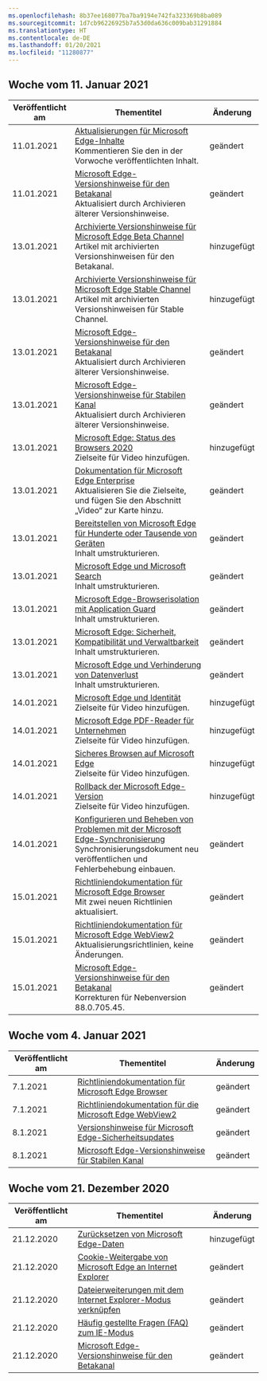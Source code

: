 ```yaml
---
ms.openlocfilehash: 8b37ee168077ba7ba9194e742fa323369b8ba089
ms.sourcegitcommit: 1d7cb96226925b7a53d0da636c009bab31291884
ms.translationtype: HT
ms.contentlocale: de-DE
ms.lasthandoff: 01/20/2021
ms.locfileid: "11280877"
---
```

<!-- This file is generated automatically each week. Changes made to this file will be overwritten.-->




## Woche vom 11. Januar 2021


| Veröffentlicht am |Thementitel | Änderung |
|------|------------|--------|
| 11.01.2021 | [Aktualisierungen für Microsoft Edge-Inhalte](/DeployEdge/microsoft-edge-content-updates)<br>Kommentieren Sie den in der Vorwoche veröffentlichten Inhalt. | geändert |
| 11.01.2021 | [Microsoft Edge-Versionshinweise für den Betakanal](/DeployEdge/microsoft-edge-relnote-beta-channel)<br>Aktualisiert durch Archivieren älterer Versionshinweise. | geändert |
| 13.01.2021 | [Archivierte Versionshinweise für Microsoft Edge Beta Channel](/DeployEdge/microsoft-edge-relnote-archive-beta-channel)<br>Artikel mit archivierten Versionshinweisen für den Betakanal. | hinzugefügt |
| 13.01.2021 | [Archivierte Versionshinweise für Microsoft Edge Stable Channel](/DeployEdge/microsoft-edge-relnote-archive-stable-channel)<br>Artikel mit archivierten Versionshinweisen für Stable Channel. | hinzugefügt |
| 13.01.2021 | [Microsoft Edge-Versionshinweise für den Betakanal](/DeployEdge/microsoft-edge-relnote-beta-channel)<br>Aktualisiert durch Archivieren älterer Versionshinweise. | geändert |
| 13.01.2021 | [Microsoft Edge-Versionshinweise für Stabilen Kanal](/DeployEdge/microsoft-edge-relnote-stable-channel)<br>Aktualisiert durch Archivieren älterer Versionshinweise. | geändert |
| 13.01.2021 | [Microsoft Edge: Status des Browsers 2020](/DeployEdge/microsoft-edge-video-state-of-browser)<br>Zielseite für Video hinzufügen. | hinzugefügt |
| 13.01.2021 | [Dokumentation für Microsoft Edge Enterprise](/DeployEdge/index)<br>Aktualisieren Sie die Zielseite, und fügen Sie den Abschnitt „Video“ zur Karte hinzu. | geändert |
| 13.01.2021 | [Bereitstellen von Microsoft Edge für Hunderte oder Tausende von Geräten](/DeployEdge/microsoft-edge-video-deploy)<br>Inhalt umstrukturieren. | geändert |
| 13.01.2021 | [Microsoft Edge und Microsoft Search](/DeployEdge/microsoft-edge-video-search)<br>Inhalt umstrukturieren. | geändert |
| 13.01.2021 | [Microsoft Edge-Browserisolation mit Application Guard](/DeployEdge/microsoft-edge-video-security-application-guard)<br>Inhalt umstrukturieren. | geändert |
| 13.01.2021 | [Microsoft Edge: Sicherheit, Kompatibilität und Verwaltbarkeit](/DeployEdge/microsoft-edge-video-security-compatibility-manageability)<br>Inhalt umstrukturieren.  | geändert |
| 13.01.2021 | [Microsoft Edge und Verhinderung von Datenverlust](/DeployEdge/microsoft-edge-video-security-dlp)<br>Inhalt umstrukturieren.  | geändert |
| 14.01.2021 | [Microsoft Edge und Identität](/DeployEdge/microsoft-edge-video-identity)<br>Zielseite für Video hinzufügen. | hinzugefügt |
| 14.01.2021 | [Microsoft Edge PDF-Reader für Unternehmen](/DeployEdge/microsoft-edge-video-pdf-reader)<br>Zielseite für Video hinzufügen. | hinzugefügt |
| 14.01.2021 | [Sicheres Browsen auf Microsoft Edge](/DeployEdge/microsoft-edge-video-security-smartscreen)<br>Zielseite für Video hinzufügen. | hinzugefügt |
| 14.01.2021 | [Rollback der Microsoft Edge-Version](/DeployEdge/microsoft-edge-video-version-rollback)<br>Zielseite für Video hinzufügen. | hinzugefügt |
| 14.01.2021 | [Konfigurieren und Beheben von Problemen mit der Microsoft Edge-Synchronisierung](/DeployEdge/microsoft-edge-enterprise-sync)<br>Synchronisierungsdokument neu veröffentlichen und Fehlerbehebung einbauen. | geändert |
| 15.01.2021 | [Richtliniendokumentation für Microsoft Edge Browser](/DeployEdge/microsoft-edge-policies)<br>Mit zwei neuen Richtlinien aktualisiert. | geändert |
| 15.01.2021 | [Richtliniendokumentation für Microsoft Edge WebView2](/DeployEdge/microsoft-edge-webview-policies)<br>Aktualisierungsrichtlinien, keine Änderungen. | geändert |
| 15.01.2021 | [Microsoft Edge-Versionshinweise für den Betakanal](/DeployEdge/microsoft-edge-relnote-beta-channel)<br>Korrekturen für Nebenversion 88.0.705.45. | geändert |


## Woche vom 4. Januar 2021


| Veröffentlicht am |Thementitel | Änderung |
|------|------------|--------|
| 7.1.2021 | [Richtliniendokumentation für Microsoft Edge Browser](/DeployEdge/microsoft-edge-policies) | geändert |
| 7.1.2021 | [Richtliniendokumentation für die Microsoft Edge WebView2](/DeployEdge/microsoft-edge-webview-policies) | geändert |
| 8.1.2021 | [Versionshinweise für Microsoft Edge-Sicherheitsupdates](/DeployEdge/microsoft-edge-relnotes-security) | geändert |
| 8.1.2021 | [Microsoft Edge-Versionshinweise für Stabilen Kanal](/DeployEdge/microsoft-edge-relnote-stable-channel) | geändert |


## Woche vom 21. Dezember 2020


| Veröffentlicht am |Thementitel | Änderung |
|------|------------|--------|
| 21.12.2020 | [Zurücksetzen von Microsoft Edge-Daten](/DeployEdge/edge-learnmore-reset-data-in-cloud) | hinzugefügt |
| 21.12.2020 | [Cookie-Weitergabe von Microsoft Edge an Internet Explorer](/DeployEdge/edge-ie-mode-add-guidance-cookieshare) | geändert |
| 21.12.2020 | [Dateierweiterungen mit dem Internet Explorer-Modus verknüpfen](/DeployEdge/edge-ie-mode-add-guidance-filetype-associations) | geändert |
| 21.12.2020 | [Häufig gestellte Fragen (FAQ) zum IE-Modus](/DeployEdge/edge-ie-mode-faq) | geändert |
| 21.12.2020 | [Microsoft Edge-Versionshinweise für den Betakanal](/DeployEdge/microsoft-edge-relnote-beta-channel) | geändert |
